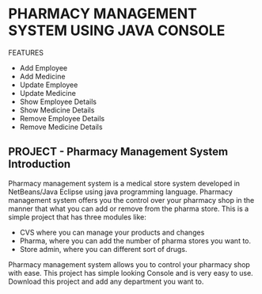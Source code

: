 <h1>PHARMACY MANAGEMENT SYSTEM USING JAVA CONSOLE</h1>
<p>FEATURES</p>
<ul>
  <li>Add Employee</li>
  <li>Add Medicine</li>
  <li>Update Employee</li>
  <li>Update Medicine</li>
  <li>Show Employee Details</li>
  <li>Show Medicine Details</li>
  <li>Remove Employee Details</li>
  <li>Remove Medicine Details</li>
</ul>

<h2>PROJECT - Pharmacy Management System Introduction</h2>
<p>Pharmacy management system is a medical store system developed in NetBeans/Java Eclipse using java programming language. Pharmacy management system offers you the control over your pharmacy shop in the manner that what you can add or remove from the pharma store. This is a simple project that has three modules like:</p>
<ul>
  <li>CVS where you can manage your products and changes</li>
  <li>Pharma, where you can add the number of pharma stores you want to.</li>
  <li>Store admin, where you can different sort of drugs.</li>
</ul>
<p>Pharmacy management system allows you to control your pharmacy shop with ease. This project has simple looking Console and is very easy to use. Download this project and add any department you want to.</p>
